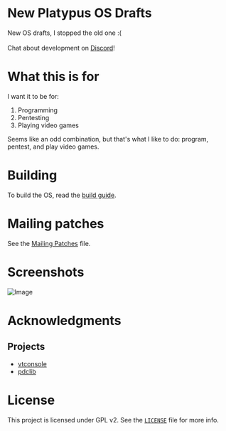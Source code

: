 # New Platypus OS Drafts
New OS drafts, I stopped the old one :(
<br/><br/>
Chat about development on [Discord](https://discord.gg/t6keJw974q)!

# What this is for
I want it to be for:
1. Programming
2. Pentesting
3. Playing video games

Seems like an odd combination, but that's what I like to do: program, pentest, and play video games.

# Building
To build the OS, read the [build guide](https://github.com/kushagra765/new-platypus-os-drafts/blob/0.08/docs/Building.md).

# Mailing patches
See the [Mailing Patches](https://github.com/kushagra765/new-platypus-os-drafts/blob/0.08/docs/Mailing-Patches.md) file.

# Screenshots
![Image](https://github.com/kushagra765/new-platypus-os-drafts/blob/0.08/screenshots/Screenshot-0.08-release.png)

# Acknowledgments
## Projects
- [vtconsole](https://github.com/sleepy-monax/vtconsole)
- [pdclib](https://github.com/DevSolar/pdclib)

# License
This project is licensed under GPL v2. See the [`LICENSE`](https://github.com/Platypus-Tech/new-platypus-os-drafts/blob/0.08/LICENSE) file for more info.
